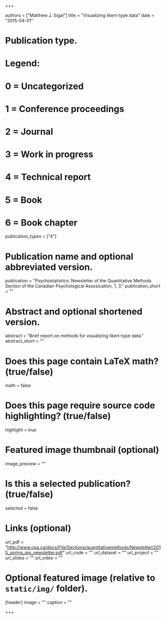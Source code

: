 +++

authors = ["Matthew J. Sigal"]
title = "Visualizing likert-type data"
date = "2015-04-01"

# Publication type.
# Legend:
# 0 = Uncategorized
# 1 = Conference proceedings
# 2 = Journal
# 3 = Work in progress
# 4 = Technical report
# 5 = Book
# 6 = Book chapter
publication_types = ["4"]

# Publication name and optional abbreviated version.
publication = "Psychostatistics: Newsletter of the Quantitative Methods Section of the Canadian Psychological Assosication, 1, 3."
publication_short = ""

# Abstract and optional shortened version.
abstract = "Brief report on methods for visualizing likert-type data."
abstract_short = ""

# Does this page contain LaTeX math? (true/false)
math = false

# Does this page require source code highlighting? (true/false)
highlight = true

# Featured image thumbnail (optional)
image_preview = ""

# Is this a selected publication? (true/false)
selected = false

# Links (optional)
url_pdf = "http://www.cpa.ca/docs/File/Sections/quantitativemethods/Newsletter/2015_spring_qm_newsletter.pdf"
url_code = ""
url_dataset = ""
url_project = ""
url_slides = ""
url_video = ""

# Optional featured image (relative to `static/img/` folder).
[header]
image = ""
caption = ""

+++
